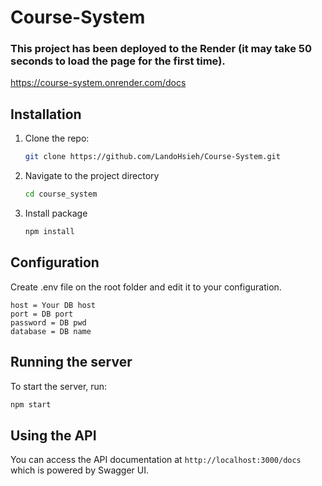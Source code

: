 # Course-System  
### This project has been deployed to the Render (it may take 50 seconds to load the page for the first time).  
https://course-system.onrender.com/docs
## Installation  
1. Clone the repo:
   ```sh
   git clone https://github.com/LandoHsieh/Course-System.git
   ```
2. Navigate to the project directory
   ```sh
   cd course_system
   ```
3. Install package
   ```sh
   npm install
   ```

## Configuration  
Create .env file on the root folder and edit it to your configuration.
```
host = Your DB host
port = DB port
password = DB pwd
database = DB name
```
## Running the server  
To start the server, run:
```sh
npm start
```
## Using the API  
You can access the API documentation at `http://localhost:3000/docs` which is powered by Swagger UI.  

